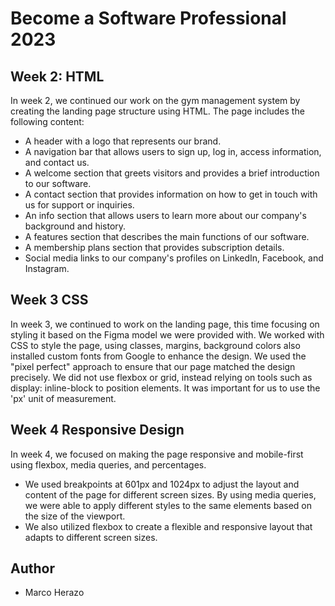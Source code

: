 # Become a Software Professional 2023

## Week 2: HTML

In week 2, we continued our work on the gym management system by creating the landing page structure using HTML. The page includes the following content:

- A header with a logo that represents our brand.
- A navigation bar that allows users to sign up, log in, access information, and contact us.
- A welcome section that greets visitors and provides a brief introduction to our software.
- A contact section that provides information on how to get in touch with us for support or inquiries.
- An info section that allows users to learn more about our company's background and history.
- A features section that describes the main functions of our software.
- A membership plans section that provides subscription details.
- Social media links to our company's profiles on LinkedIn, Facebook, and Instagram.

## Week 3 CSS

In week 3, we continued to work on the landing page, this time focusing on styling it based on the Figma model we were provided with. 
We worked with CSS to style the page, using classes, margins, background colors also installed custom fonts from Google to enhance the design. 
We used the "pixel perfect" approach to ensure that our page matched the design precisely. 
We did not use flexbox or grid, instead relying on tools such as display: inline-block to position elements. 
It was important for us to use the 'px' unit of measurement.

## Week 4 Responsive Design

In week 4, we focused on making the page responsive and mobile-first using flexbox, media queries, and percentages.
- We used breakpoints at 601px and 1024px to adjust the layout and content of the page for different screen sizes. By using media queries, we were able to apply different styles to the same elements based on the size of the viewport.
- We also utilized flexbox to create a flexible and responsive layout that adapts to different screen sizes.

## Author
- Marco Herazo